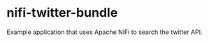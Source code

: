 nifi-twitter-bundle
=================

Example application that uses Apache NiFi to search the twitter API.
